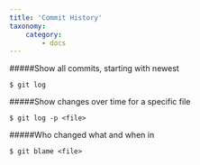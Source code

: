 ```yaml
---
title: 'Commit History'
taxonomy:
    category:
        - docs
---
```


#####Show all commits, starting with newest

	$ git log

#####Show changes over time for a specific file

	$ git log -p <file>

#####Who changed what and when in <file>

	$ git blame <file>